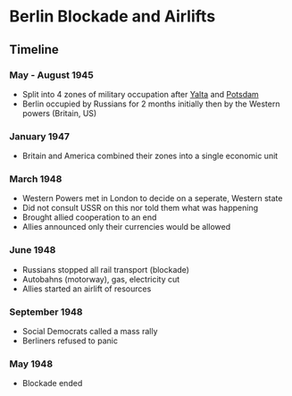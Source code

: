 # Berlin Blockade and Airlifts

## Timeline

### May - August 1945

- Split into 4 zones of military occupation after [Yalta](./yalta_conference.md) and [Potsdam](./potsdamn_conference.md)
- Berlin occupied by Russians for 2 months initially then by the Western powers (Britain, US)

### January 1947

- Britain and America combined their zones into a single economic unit

### March 1948

- Western Powers met in London to decide on a seperate, Western state
- Did not consult USSR on this nor told them what was happening
- Brought allied cooperation to an end
- Allies announced only their currencies would be allowed

### June 1948

- Russians stopped all rail transport (blockade)
- Autobahns (motorway), gas, electricity cut
- Allies started an airlift of resources

### September 1948

- Social Democrats called a mass rally
- Berliners refused to panic

### May 1948

- Blockade ended

